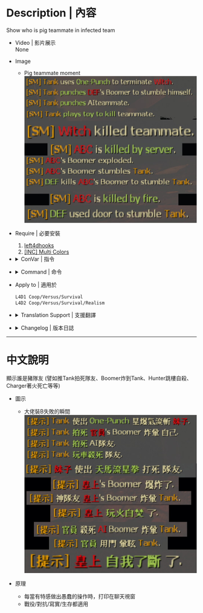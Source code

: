 # Description | 內容
Show who is pig teammate in infected team

* Video | 影片展示
<br/>None

* Image
	* Pig teammate moment
    <br/>![l4d_pig_infected_notify_1](image/l4d_pig_infected_notify_1.jpg)  

* Require | 必要安裝
    1. [left4dhooks](https://forums.alliedmods.net/showthread.php?t=321696)
	2. [[INC] Multi Colors](https://github.com/fbef0102/L4D1_2-Plugins/releases/tag/Multi-Colors)

* <details><summary>ConVar | 指令</summary>

    * cfg/sourcemod/l4d_pig_infected_notify.cfg
        ```php
		// 0=Plugin off, 1=Plugin on.
		l4d_pig_infected_notify_enable "1"
        ```
</details>

* <details><summary>Command | 命令</summary>

	None
</details>

* Apply to | 適用於
	```
    L4D1 Coop/Versus/Survival
	L4D2 Coop/Versus/Survival/Realism
	```

* <details><summary>Translation Support | 支援翻譯</summary>

	```
	English
	繁體中文
	简体中文
	```
</details>

* <details><summary>Changelog | 版本日誌</summary>

    * v2.8 (2023-5-16)
        * Add more translation

    * v2.7 (2023-5-16)
        * Optimize Code

    * v2.6 (2023-4-6)
        * Translation Support

    * v1.0
        * Initial Release
</details>

- - - -
# 中文說明
顯示誰是豬隊友 (譬如推Tank拍死隊友、Boomer炸到Tank、Hunter跳樓自殺、Charger著火死亡等等)

* 圖示
	* 大佬裝B失敗的瞬間
    <br/>![l4d_pig_infected_notify_1_zho](image/zho/l4d_pig_infected_notify_1_zho.jpg)  

* 原理
	* 每當有特感做出愚蠢的操作時，打印在聊天視窗
    * 戰役/對抗/寫實/生存都適用